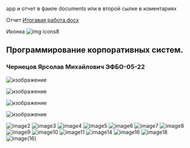  app и отчет в фаиле documents или в второй сылке  в коментариях 



Отчет 
[Итогавая работа.docx](https://github.com/user-attachments/files/18235116/default.docx)

Иконка 
![img icons8](https://github.com/user-attachments/assets/3dce92ee-2eb9-46da-a9ab-7059657e4799)



## Программирование корпоративных систем.

### Чернецов Ярсолав Михайлович   ЭФБО-05-22
![изображение](https://github.com/user-attachments/assets/57f7c0e7-a9e9-4ed7-82f5-01e0f5164e32)

![изображение](https://github.com/user-attachments/assets/7b2f41ad-3d01-4b87-a6ec-bff8bb07e40c)


![изображение](https://github.com/user-attachments/assets/11af51a5-b6b6-42a1-820a-25be2ff1578b)

![изображение](https://github.com/user-attachments/assets/d1c3ffe8-59fb-454a-9521-3abad8736eb4)


![image2](https://github.com/user-attachments/assets/ab75d48e-3ccb-481f-be0a-6ee55ea1afda)
![image3](https://github.com/user-attachments/assets/a4885c0c-3f66-4b02-8933-58961a890c45)
![image4](https://github.com/user-attachments/assets/1d26ecdb-efa3-4761-9af2-e1db8b65f39d)
![image5](https://github.com/user-attachments/assets/d45707d0-995c-4fe4-8ce6-534eb474b463)
![image6](https://github.com/user-attachments/assets/cb4a49b7-0d68-460b-9c8c-6f4e4408e164)
![image7](https://github.com/user-attachments/assets/afd9a8ab-9a45-4909-a946-bb4d3791fb1b)
![image8](https://github.com/user-attachments/assets/d4ca3a97-076b-4968-b5f5-1ec9c3d14390)
![image9](https://github.com/user-attachments/assets/136ef083-2b9c-4c61-997a-5955806c9bea)
![image10](https://github.com/user-attachments/assets/007f9004-0329-42be-ac5f-be01749d94f7)
![image11](https://github.com/user-attachments/assets/c2bb0f0f-8a6b-4fd3-82be-87bcbd31858a)
![image14](https://github.com/user-attachments/assets/7e6dfd3c-a63a-45d0-9f07-57713e628c9c)
![image16](https://github.com/user-attachments/assets/d57f6fbf-9945-47b1-90da-890dd992014f)
![image18](https://github.com/user-attachments/assets/7a540200-44d6-48b6-8278-f7dfb1cdd2bb)
![image(16)](https://github.com/user-attachments/assets/76179e8f-069d-425f-a212-815792fe1b9b)
